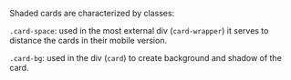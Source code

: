 Shaded cards are characterized by classes:

`.card-space`: used in the most external div (`card-wrapper`) it serves to distance the cards in their mobile version.

`.card-bg`: used in the div (`card`) to create background and shadow of the card.

